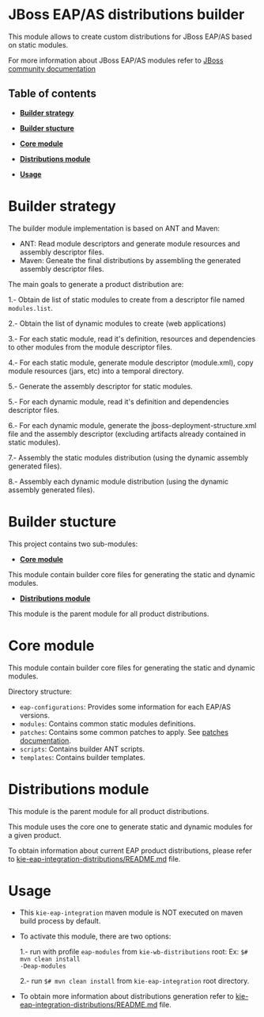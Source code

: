 JBoss EAP/AS distributions builder
==================================

This module allows to create custom distributions for JBoss EAP/AS based on static modules.

For more information about JBoss EAP/AS modules refer to [JBoss community documentation](https://docs.jboss.org/author/display/MODULES/Home)


Table of contents
------------------

* **[Builder strategy](#builder-strategy)**

* **[Builder stucture](#builder-structure)**

* **[Core module](#core-module)**

* **[Distributions module](#distributions-module)**

* **[Usage](#usage)**

Builder strategy
================

The builder module implementation is based on ANT and Maven:

* ANT: Read module descriptors and generate module resources and assembly descriptor files.
* Maven: Geneate the final distributions by assembling the generated assembly descriptor files.

The main goals to generate a product distribution are:

1.- Obtain de list of static modules to create from a descriptor file named <code>modules.list</code>.

2.- Obtain the list of dynamic modules to create (web applications)

3.- For each static module, read it's definition, resources and dependencies to other modules from the module descriptor files.

4.- For each static module, generate module descriptor (module.xml), copy module resources (jars, etc) into a temporal directory.

5.- Generate the assembly descriptor for static modules.

5.- For each dynamic module, read it's definition and dependencies descriptor files.

6.- For each dynamic module, generate the jboss-deployment-structure.xml file and the assembly descriptor (excluding artifacts already contained in static modules).

7.- Assembly the static modules distribution (using the dynamic assembly generated files).

8.- Assembly each dynamic module distribution (using the dynamic assembly generated files).


Builder stucture
================

This project contains two sub-modules:

* **[Core module](#core-module)**

This module contain builder core files for generating the static and dynamic modules.

* **[Distributions module](#distributions-module)**

This module is the parent module for all product distributions.

Core module
===========

This module contain builder core files for generating the static and dynamic modules.

Directory structure:

* <code>eap-configurations</code>: Provides some information for each EAP/AS versions.
* <code>modules</code>: Contains common static modules definitions.
* <code>patches</code>: Contains some common patches to apply. See [patches documentation](https://github.com/droolsjbpm/kie-wb-distributions/tree/master/kie-eap-integration/kie-eap-integration-core/src/main/resources/eap-modules/patches/README.md).
* <code>scripts</code>: Contains builder ANT scripts.
* <code>templates</code>: Contains builder templates.

Distributions module
====================

This module is the parent module for all product distributions.

This module uses the core one to generate static and dynamic modules for a given product.

To obtain information about current EAP product distributions, please refer to [kie-eap-integration-distributions/README.md](https://github.com/droolsjbpm/kie-wb-distributions/tree/master/kie-eap-integration/kie-eap-integration-distributions/README.md) file.


Usage
=====
* This <code>kie-eap-integration</code> maven module is NOT executed on maven build process by default.

* To activate this module, there are two options:

    1.- run with profile <code>eap-modules</code> from <code>kie-wb-distributions</code> root: Ex: <code>$# mvn clean install -Deap-modules</code>

    2.- run <code>$# mvn clean install</code> from <code>kie-eap-integration</code> root directory.

* To obtain more information about distributions generation refer to [kie-eap-integration-distributions/README.md](https://github.com/droolsjbpm/kie-wb-distributions/tree/master/kie-eap-integration/kie-eap-integration-distributions/README.md) file.